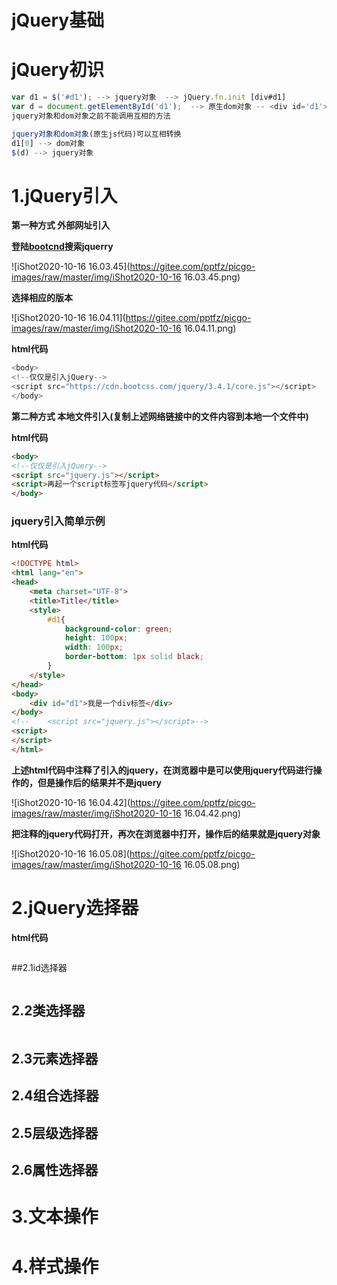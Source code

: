 # jQuery基础

# jQuery初识

```javascript
var d1 = $('#d1'); --> jquery对象  --> jQuery.fn.init [div#d1]
var d = document.getElementById('d1');  --> 原生dom对象 -- <div id='d1'></div>
jquery对象和dom对象之前不能调用互相的方法

jquery对象和dom对象(原生js代码)可以互相转换
d1[0] --> dom对象
$(d) --> jquery对象
```



# 1.jQuery引入

**第一种方式	外部网址引入**

**登陆[bootcnd](https://www.bootcdn.cn/)搜索jquerry**

![iShot2020-10-16 16.03.45](https://gitee.com/pptfz/picgo-images/raw/master/img/iShot2020-10-16 16.03.45.png)

**选择相应的版本**

![iShot2020-10-16 16.04.11](https://gitee.com/pptfz/picgo-images/raw/master/img/iShot2020-10-16 16.04.11.png)



**html代码**

```javascript
<body>
<!--仅仅是引入jQuery-->
<script src="https://cdn.bootcss.com/jquery/3.4.1/core.js"></script>
</body>
```



**第二种方式	本地文件引入(复制上述网络链接中的文件内容到本地一个文件中)**

**html代码**

```html
<body>
<!--仅仅是引入jQuery-->
<script src="jquery.js"></script>
<script>再起一个script标签写jquery代码</script> 
</body>
```



### jquery引入简单示例

**html代码**

```html
<!DOCTYPE html>
<html lang="en">
<head>
    <meta charset="UTF-8">
    <title>Title</title>
    <style>
        #d1{
            background-color: green;
            height: 100px;
            width: 100px;
            border-bottom: 1px solid black;
        }
    </style>
</head>
<body>
    <div id="d1">我是一个div标签</div>
</body>
<!--    <script src="jquery.js"></script>-->
<script>
</script>
</html>
```

**上述html代码中注释了引入的jquery，在浏览器中是可以使用jquery代码进行操作的，但是操作后的结果并不是jquery**

![iShot2020-10-16 16.04.42](https://gitee.com/pptfz/picgo-images/raw/master/img/iShot2020-10-16 16.04.42.png)



**把注释的jquery代码打开，再次在浏览器中打开，操作后的结果就是jquery对象**

![iShot2020-10-16 16.05.08](https://gitee.com/pptfz/picgo-images/raw/master/img/iShot2020-10-16 16.05.08.png)





# 2.jQuery选择器

**html代码**

```html

```



##2.1id选择器

```javascript

```





## 2.2类选择器

```javascript

```



## 2.3元素选择器



## 2.4组合选择器





## 2.5层级选择器





## 2.6属性选择器



## 





# 3.文本操作





# 4.样式操作